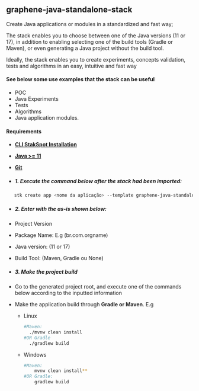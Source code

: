 ## graphene-java-standalone-stack
Create Java applications or modules in a standardized and fast way;

The stack enables you to choose between one of the Java versions (11 or 17),
in addition to enabling selecting one of the build tools (Gradle or Maven),
or even generating a Java project without the build tool.

Ideally, the stack enables you to create experiments, concepts validation, tests and algorithms in an easy, intuitive
and fast way 

#### See below some use examples that the stack can be useful
- POC
- Java Experiments
- Tests
- Algorithms
- Java application modules.

#### **Requirements**
- [**CLI StakSpot Installation**](https://docs.stackspot.com/latest/os-cli/installation/)
- [**Java >= 11**](https://openjdk.org/)
- [**Git**](https://git-scm.com/)

- ##### 1. Execute the command below after the stack had been imported:
 ```bash
    stk create app <nome da aplicação> --template graphene-java-standalone-stack/starter-java
 ```
- ##### 2. Enter with the as-is shown below:
- Project Version
- Package Name: E.g (br.com.orgname)
- Java version: (11 or 17)
- Build Tool: (Maven, Gradle ou None)

- ##### 3. Make the project build
- Go to the generated project root, and execute one of the commands below according to the inputted information
- Make the application build through **Gradle or Maven**. E.g
  - Linux
      ```bash
      #Maven:
        ./mvnw clean install
      #OR Gradle
        ./gradlew build
      ```
  - Windows
      ```bash
      #Maven: 
          mvnw clean install**
      #OR Gradle: 
          gradlew build
      ``` 

